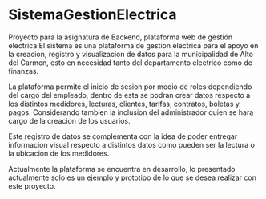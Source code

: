# SistemaGestionElectrica
Proyecto para la asignatura de Backend, plataforma web de gestión electrica
El sistema es una plataforma de gestion electrica para el apoyo en la creacion, registro y visualizacion de datos para la 
municipalidad de Alto del Carmen, esto en necesidad tanto del departamento electrico como de finanzas.

La plataforma permite el inicio de sesion por medio de roles dependiendo del cargo del empleado, dentro de esta se podran crear datos
respecto a los distintos medidores, lecturas, clientes, tarifas, contratos, boletas y pagos. Considerando tambien la inclusion del administrador quien se hara cargo de la creacion de los usuarios.

Este registro de datos se complementa con la idea de poder entregar informacion visual respecto a distintos datos como pueden ser la lectura o la ubicacion de los medidores.

Actualmente la plataforma se encuentra en desarrollo, lo presentado actualmente solo es un ejemplo y prototipo de lo que se desea realizar con este proyecto.